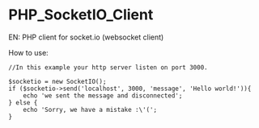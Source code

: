 PHP_SocketIO_Client
===================

EN: PHP client for socket.io (websocket client)

How to use:
```
//In this example your http server listen on port 3000.

$socketio = new SocketIO();
if ($socketio->send('localhost', 3000, 'message', 'Hello world!')){
    echo 'we sent the message and disconnected';
} else {
    echo 'Sorry, we have a mistake :\'(';
}
```
